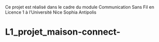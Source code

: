 Ce projet est réalisé dans le cadre du module Communication Sans Fil en Licence 1 à l’Université Nice Sophia Antipolis
# L1_projet_maison-connect-
